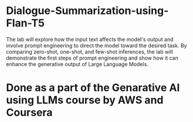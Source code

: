 # Dialogue-Summarization-using-Flan-T5
The lab will explore how the input text affects the model's output and involve prompt engineering to direct the model toward the desired task. By comparing zero-shot, one-shot, and few-shot inferences, the lab will demonstrate the first steps of prompt engineering and show how it can enhance the generative output of Large Language Models.

# Done as a part of the Genarative AI using LLMs course by AWS and Coursera
